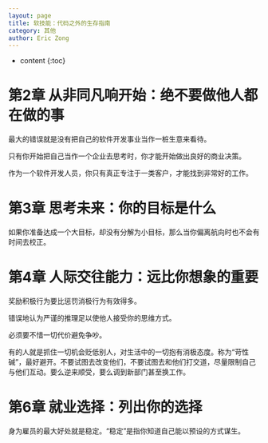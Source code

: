 ```yaml
---
layout: page
title: 软技能：代码之外的生存指南
category: 其他
author: Eric Zong
---
```


* content
{:toc}

# 第2章 从非同凡响开始：绝不要做他人都在做的事

最大的错误就是没有把自己的软件开发事业当作一桩生意来看待。

只有你开始把自己当作一个企业去思考时，你才能开始做出良好的商业决策。

作为一个软件开发人员，你只有真正专注于一类客户，才能找到非常好的工作。

# 第3章 思考未来：你的目标是什么

如果你准备达成一个大目标，却没有分解为小目标，那么当你偏离航向时也不会有时间去校正。

# 第4章 人际交往能力：远比你想象的重要

奖励积极行为要比惩罚消极行为有效得多。

错误地认为严谨的推理足以使他人接受你的思维方式。

必须要不惜一切代价避免争吵。

有的人就是抓住一切机会贬低别人，对生活中的一切抱有消极态度。称为“苛性碱”，最好避开。不要试图去改变他们，不要试图去和他们打交道，尽量限制自己与他们互动。要么逆来顺受，要么调到新部门甚至换工作。

# 第6章 就业选择：列出你的选择

身为雇员的最大好处就是稳定。“稳定”是指你知道自己能以预设的方式谋生。

